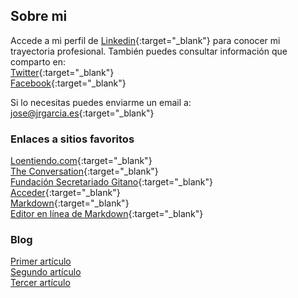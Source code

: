 ## Sobre mi

Accede a mi perfil de [Linkedin](https://www.linkedin.com/in/joseramongg){:target="_blank"} para conocer mi trayectoria profesional. También puedes consultar información que comparto en:  
[Twitter](https://twitter.com/joseramongg){:target="_blank"}    
[Facebook](https://www.facebook.com/joseramon.garcia.3382/){:target="_blank"}  

Si lo necesitas puedes enviarme un email a:  
[jose@jrgarcia.es](mailto:jose@jrgarcia.es){:target="_blank"}   

### Enlaces a sitios favoritos
[Loentiendo.com](https://loentiendo.com/){:target="_blank"}  
[The Conversation](https://theconversation.com/es){:target="_blank"}  
[Fundación Secretariado Gitano](https://www.gitanos.org/){:target="_blank"}  
[Acceder](https://www.accederempresas.com/){:target="_blank"}  
[Markdown](https://markdown.es){:target="_blank"}  
[Editor en línea de Markdown](https://jbt.github.io/markdown-editor/){:target="_blank"} 

### Blog

[Primer artículo](Artículo1)  
[Segundo artículo](sample)  
[Tercer artículo](Artículo3)